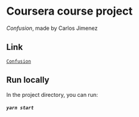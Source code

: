 # Coursera course project
*Confusion*, made by Carlos Jimenez
## Link
[```Confusion```](https://confusion-carlos-jimenez.netlify.app/)
## Run locally
In the project directory, you can run: 
##### `yarn start`



